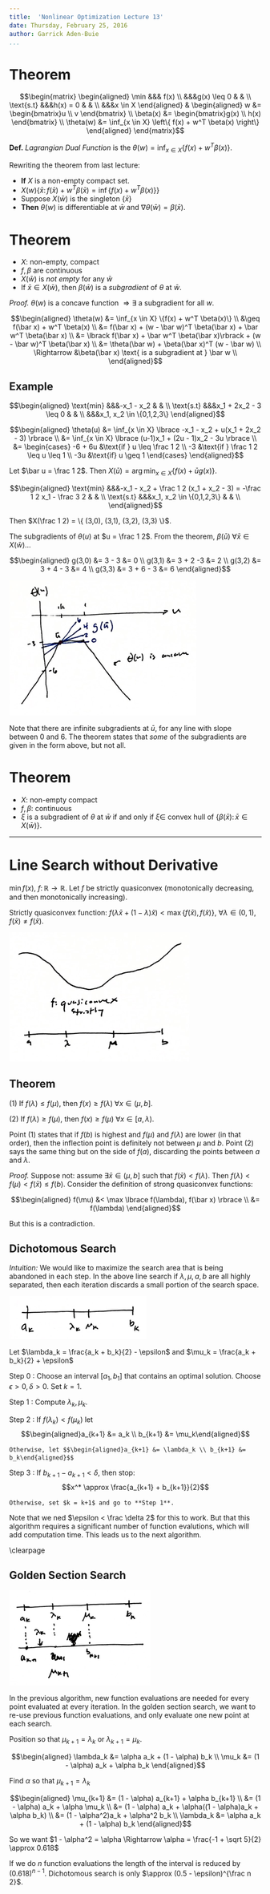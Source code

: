 ```yaml
---
title:  'Nonlinear Optimization Lecture 13'
date: Thursday, February 25, 2016
author: Garrick Aden-Buie
...
```


# Theorem

$$\begin{matrix}
\begin{aligned}
\min &&& f(x) \\
&&&g(x) \leq 0	& 	& \\
\text{s.t}	&&&h(x) = 0		&	& \\
&&&x \in X
\end{aligned} & \begin{aligned}
w &= \begin{bmatrix}u \\ v \end{bmatrix} \\
\beta(x) &= \begin{bmatrix}g(x) \\ h(x) \end{bmatrix} \\
\theta(w) &= \inf_{x \in X} \left\{ f(x) + w^T \beta(x) \right\}
\end{aligned}
\end{matrix}$$

**Def.** *Lagrangian Dual Function* is the $\theta(w) = \inf_{x \in X} \left\{ f(x) + w^T \beta(x) \right\}$.

Rewriting the theorem from last lecture:

- **If** $X$ is a non-empty compact set.
- $X(w) \left\{\bar x \colon f(\bar x) + w^T \beta(\bar x) = \inf \{f(x) + w^T \beta(x)\}\right\}$
- Suppose $X(\bar w)$ is the singleton $\{\bar x\}$
- **Then** $\theta(w)$ is differentiable at $\bar w$ and $\nabla \theta(\bar w) = \beta (\bar x)$.

# Theorem

- $X$: non-empty, compact
- $f, \beta$ are continuous
- $X(\bar w)$ is *not empty* for any $\bar w$
- If $\bar x \in X(\bar w)$, then $\beta(\bar w)$ is a *subgradient* of $\theta$ at $\bar w$.

*Proof.* $\theta(w)$ is a concave function $\Rightarrow \exists$ a subgradient for all $w$.

$$\begin{aligned}
\theta(w) &= \inf_{x \in X} \{f(x) + w^T \beta(x)\} \\
&\geq f(\bar x) + w^T \beta(x) \\
&= f(\bar x) + (w - \bar w)^T \beta(\bar x) + \bar w^T \beta(\bar x) \\
&= \lbrack f(\bar x) + \bar w^T \beta(\bar x)\rbrack + (w - \bar w)^T \beta(\bar x) \\
&= \theta(\bar w) + \beta(\bar x)^T (w - \bar w) \\
\Rightarrow &\beta(\bar x) \text{ is a subgradient at } \bar w \\
\end{aligned}$$

## Example

$$\begin{aligned}
\text{min}	&&&-x_1 - x_2	& 	& \\
\text{s.t}	&&&x_1 + 2x_2 - 3 \leq 0		&	& \\
&&&x_1, x_2 \in \{0,1,2,3\}
\end{aligned}$$

$$\begin{aligned}
\theta(u) &= \inf_{x \in X} \lbrace -x_1 - x_2 + u(x_1 + 2x_2 - 3) \rbrace \\
&= \inf_{x \in X} \lbrace (u-1)x_1 + (2u - 1)x_2 - 3u \rbrace \\
&= \begin{cases} -6 + 6u &\text{if } u \leq \frac 1 2 \\ -3 &\text{if } \frac 1 2 \leq u \leq 1 \\ -3u &\text{if} u \geq 1 \end{cases}
\end{aligned}$$

Let $\bar u = \frac 1 2$. Then $X(\bar u) = \arg \min_{x \in X} \lbrace f(x) + \bar u g(x) \rbrace$.

$$\begin{aligned}
\text{min}	&&&-x_1 - x_2 + \frac 1 2 (x_1 + x_2 - 3) = -\frac 1 2 x_1 - \frac 3 2	& 	& \\
\text{s.t}	&&&x_1, x_2 \in \{0,1,2,3\}		&	& \\
\end{aligned}$$

Then $X(\frac 1 2) = \{ (3,0), (3,1), (3,2), (3,3) \}$.

The subgradients of $\theta(u)$ at $u = \frac 1 2$. From the theorem, $\beta(\bar u)\;\forall \bar x \in X(\bar w)$...

$$\begin{aligned}
g(3,0) &= 3 - 3 &= 0 \\
g(3,1) &= 3 + 2 -3 &= 2 \\
g(3,2) &= 3 + 4 - 3 &= 4 \\
g(3,3) &= 3 + 6 - 3 &= 6
\end{aligned}$$

![](images/lec13/13-1.png)

Note that there are infinite subgradients at $\bar u$, for any line with slope between 0 and 6.
The theorem states that *some* of the subgradients are given in the form above, but not all.

# Theorem

- $X$: non-empty compact
- $f, \beta$: continuous
- $\xi$ is a subgradient of $\theta$ at $\bar w$ if and only if $\xi \in$ convex hull of $\lbrace \beta(\bar x) \colon \bar x \in X(\bar w) \rbrace$.


---


# Line Search without Derivative

$\min f(x)$, $f \colon \mathbb{R} \to \mathbb{R}$.
Let $f$ be strictly quasiconvex (monotonically decreasing, and then monotonically increasing).

Strictly quasiconvex function: $f(\lambda \bar x + (1 - \lambda)\hat x) < \max \lbrace f(\bar x), f(\hat x) \rbrace$, $\forall \lambda \in (0,1),\; f(\bar x) \neq f(\hat x)$.

![Quasiconvex function illustration and first line search algorithm layout.](images/lec13/13-2.png)

## Theorem

(1) If $f(\lambda) \leq f(\mu)$, then $f(x) \geq f(\lambda)\;\forall x \in (\mu, b]$.

(2) If $f(\lambda) \geq f(\mu)$, then $f(x) \geq f(\mu)\;\forall x \in [a, \lambda)$.

Point (1) states that if $f(b)$ is highest and $f(\mu)$ and $f(\lambda)$ are lower (in that order), then the inflection point is definitely not between $\mu$ and $b$.
Point (2) says the same thing but on the side of $f(a)$, discarding the points between $a$ and $\lambda$.

*Proof.* Suppose not: assume $\exists \bar x \in (\mu, b]$ such that $f(\bar x) < f(\lambda)$.
Then $f(\lambda) < f(\mu) < f(\bar x) \leq f(b)$.
Consider the definition of strong quasiconvex functions:

$$\begin{aligned}
f(\mu) &< \max \lbrace f(\lambda), f(\bar x) \rbrace \\
&= f(\lambda)
\end{aligned}$$

But this is a contradiction.

## Dichotomous Search

*Intuition:* We would like to maximize the search area that is being abandoned in each step.
In the above line search if $\lambda, \mu, a, b$ are all highly separated, then each iteration discards a small portion of the search space.

![](images/lec13/13-3.png)

Let $\lambda_k = \frac{a_k + b_k}{2} - \epsilon$ and $\mu_k = \frac{a_k + b_k}{2} + \epsilon$

Step 0
:    Choose an interval $[a_1, b_1]$ that contains an optimal solution. Choose $\epsilon > 0, \delta > 0$. Set $k=1$.

Step 1
:    Compute $\lambda_k, \mu_k$.

Step 2
:    If $f(\lambda_k) < f(\mu_k)$ let $$\begin{aligned}a_{k+1} &= a_k \\ b_{k+1} &= \mu_k\end{aligned}$$

    Otherwise, let $$\begin{aligned}a_{k+1} &= \lambda_k \\ b_{k+1} &= b_k\end{aligned}$$

Step 3
:    If $b_{k+1} - a_{k+1} < \delta$, then stop: $$x^* \approx \frac{a_{k+1} + b_{k+1}}{2}$$

    Otherwise, set $k = k+1$ and go to **Step 1**.

Note that we ned $\epsilon < \frac \delta 2$ for this to work.
But that this algorithm requires a significant number of function evalutions, which will add computation time.
This leads us to the next algorithm.

\clearpage

## Golden Section Search

![](images/lec13/13-4.png)

In the previous algorithm, new function evaluations are needed for every point evaluated at every iteration.
In the golden section search, we want to re-use previous function evaluations, and only evaluate one new point at each search.

Position so that $\mu_{k+1} = \lambda_k$ or $\lambda_{k+1} = \mu_k$.

$$\begin{aligned}
\lambda_k &= \alpha a_k + (1 - \alpha) b_k \\
\mu_k &= (1 - \alpha) a_k + \alpha b_k
\end{aligned}$$

Find $\alpha$ so that $\mu_{k+1} = \lambda_k$

$$\begin{aligned}
\mu_{k+1} &= (1 - \alpha) a_{k+1} + \alpha b_{k+1} \\
&= (1 - \alpha) a_k + \alpha \mu_k \\
&= (1 - \alpha) a_k + \alpha((1 - \alpha)a_k + \alpha b_k) \\
&= (1 - \alpha^2)a_k + \alpha^2 b_k \\
\lambda_k &= \alpha a_k + (1 - \alpha) b_k
\end{aligned}$$

So we want $1 - \alpha^2 = \alpha \Rightarrow \alpha = \frac{-1 + \sqrt 5}{2} \approx 0.618$

If we do $n$ function evaluations the length of the interval is reduced by $(0.618)^{n-1}$.
Dichotomous search is only $\approx (0.5 - \epsilon)^{\frac n 2}$.

